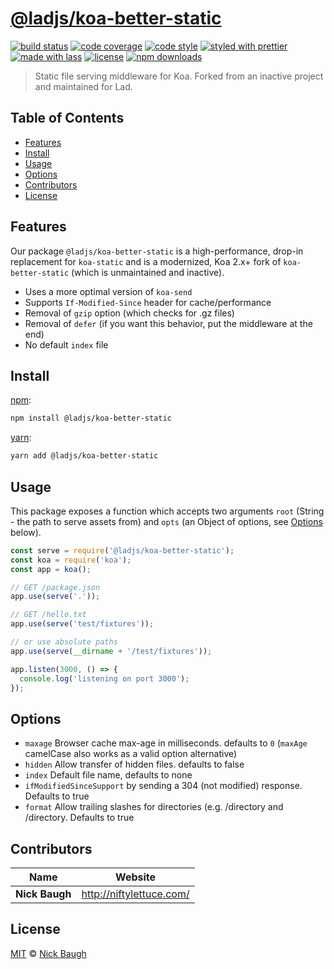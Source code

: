 # [**@ladjs/koa-better-static**](https://github.com/ladjs/koa-better-static)

[![build status](https://img.shields.io/travis/ladjs/koa-better-static.svg)](https://travis-ci.com/ladjs/koa-better-static)
[![code coverage](https://img.shields.io/codecov/c/github/ladjs/koa-better-static.svg)](https://codecov.io/gh/ladjs/koa-better-static)
[![code style](https://img.shields.io/badge/code_style-XO-5ed9c7.svg)](https://github.com/sindresorhus/xo)
[![styled with prettier](https://img.shields.io/badge/styled_with-prettier-ff69b4.svg)](https://github.com/prettier/prettier)
[![made with lass](https://img.shields.io/badge/made_with-lass-95CC28.svg)](https://lass.js.org)
[![license](https://img.shields.io/github/license/ladjs/koa-better-static.svg)](LICENSE)
[![npm downloads](https://img.shields.io/npm/dt/@ladjs/koa-better-static.svg)](https://npm.im/@ladjs/koa-better-static)

> Static file serving middleware for Koa.  Forked from an inactive project and maintained for Lad.


## Table of Contents

* [Features](#features)
* [Install](#install)
* [Usage](#usage)
* [Options](#options)
* [Contributors](#contributors)
* [License](#license)


## Features

Our package `@ladjs/koa-better-static` is a high-performance, drop-in replacement for `koa-static` and is a modernized, Koa 2.x+ fork of `koa-better-static` (which is unmaintained and inactive).

* Uses a more optimal version of `koa-send`
* Supports `If-Modified-Since` header for cache/performance
* Removal of `gzip` option (which checks for .gz files)
* Removal of `defer` (if you want this behavior, put the middleware at the end)
* No default `index` file


## Install

[npm][]:

```sh
npm install @ladjs/koa-better-static
```

[yarn][]:

```sh
yarn add @ladjs/koa-better-static
```


## Usage

This package exposes a function which accepts two arguments `root` (String - the path to serve assets from) and `opts` (an Object of options, see [Options](#options) below).

```js
const serve = require('@ladjs/koa-better-static');
const koa = require('koa');
const app = koa();

// GET /package.json
app.use(serve('.'));

// GET /hello.txt
app.use(serve('test/fixtures'));

// or use absolute paths
app.use(serve(__dirname + '/test/fixtures'));

app.listen(3000, () => {
  console.log('listening on port 3000');
});
```


## Options

* `maxage` Browser cache max-age in milliseconds. defaults to `0` (`maxAge` camelCase also works as a valid option alternative)
* `hidden` Allow transfer of hidden files. defaults to false
* `index` Default file name, defaults to none
* `ifModifiedSinceSupport`  by sending a 304 (not modified) response. Defaults to true
* `format`  Allow trailing slashes for directories (e.g.  /directory and /directory. Defaults to true


## Contributors

| Name           | Website                    |
| -------------- | -------------------------- |
| **Nick Baugh** | <http://niftylettuce.com/> |


## License

[MIT](LICENSE) © [Nick Baugh](http://niftylettuce.com/)


## 

[npm]: https://www.npmjs.com/

[yarn]: https://yarnpkg.com/
